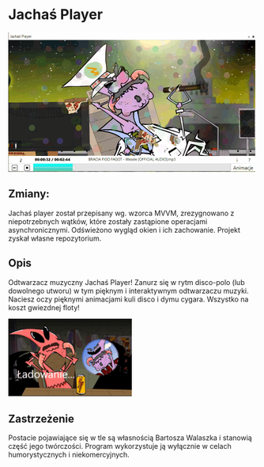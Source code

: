 <h1>Jachaś Player</h1>
<img src="https://raw.githubusercontent.com/PrzemyDev/Jachas-music-player/main/Player.gif" alt="Player" Width="500" />
<h2>Zmiany:</h2>
<p>Jachaś player został przepisany wg. wzorca MVVM, zrezygnowano z niepotrzebnych wątków, które zostały zastąpione operacjami asynchronicznymi. Odświeżono wygląd okien i ich zachowanie. Projekt zyskał własne repozytorium.</p>
<h2>Opis</h2>
<p>Odtwarzacz muzyczny Jachaś Player! Zanurz się w rytm disco-polo (lub dowolnego utworu) w tym pięknym i interaktywnym odtwarzaczu muzyki. Naciesz oczy pięknymi animacjami kuli disco i dymu cygara. Wszystko na koszt gwiezdnej floty!</p>
<img src="https://github.com/PrzemyDev/Jachas-music-player/blob/main/Loading.gif?raw=true" alt="Ekran ładowania" width="250"/>
<h2>Zastrzeżenie</h2>
Postacie pojawiające się w tle są własnością Bartosza Walaszka i stanowią część jego twórczości. Program wykorzystuje ją wyłącznie w celach humorystycznych i niekomercyjnych.

